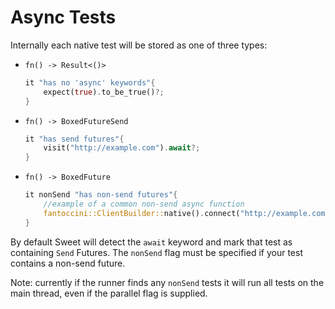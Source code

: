 # Async Tests

Internally each native test will be stored as one of three types:

- `fn() -> Result<()>`
	```rs
	it "has no 'async' keywords"{
		expect(true).to_be_true()?;
	}
	```
- `fn() -> BoxedFutureSend`
	```rs
	it "has send futures"{
		visit("http://example.com").await?;
	}
	```
- `fn() -> BoxedFuture`
	```rs
	it nonSend "has non-send futures"{
		//example of a common non-send async function
		fantoccini::ClientBuilder::native().connect("http://example.com").await
	}
	```

By default Sweet will detect the `await` keyword and mark that test as containing `Send` Futures. The `nonSend` flag must be specified if your test contains a non-send future.

Note: currently if the runner finds any `nonSend` tests it will run all tests on the main thread, even if the parallel flag is supplied.